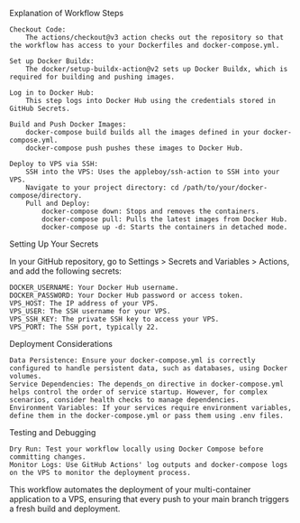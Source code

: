Explanation of Workflow Steps

    Checkout Code:
        The actions/checkout@v3 action checks out the repository so that the workflow has access to your Dockerfiles and docker-compose.yml.

    Set up Docker Buildx:
        The docker/setup-buildx-action@v2 sets up Docker Buildx, which is required for building and pushing images.

    Log in to Docker Hub:
        This step logs into Docker Hub using the credentials stored in GitHub Secrets.

    Build and Push Docker Images:
        docker-compose build builds all the images defined in your docker-compose.yml.
        docker-compose push pushes these images to Docker Hub.

    Deploy to VPS via SSH:
        SSH into the VPS: Uses the appleboy/ssh-action to SSH into your VPS.
        Navigate to your project directory: cd /path/to/your/docker-compose/directory.
        Pull and Deploy:
            docker-compose down: Stops and removes the containers.
            docker-compose pull: Pulls the latest images from Docker Hub.
            docker-compose up -d: Starts the containers in detached mode.

Setting Up Your Secrets

In your GitHub repository, go to Settings > Secrets and Variables > Actions, and add the following secrets:

    DOCKER_USERNAME: Your Docker Hub username.
    DOCKER_PASSWORD: Your Docker Hub password or access token.
    VPS_HOST: The IP address of your VPS.
    VPS_USER: The SSH username for your VPS.
    VPS_SSH_KEY: The private SSH key to access your VPS.
    VPS_PORT: The SSH port, typically 22.

Deployment Considerations

    Data Persistence: Ensure your docker-compose.yml is correctly configured to handle persistent data, such as databases, using Docker volumes.
    Service Dependencies: The depends_on directive in docker-compose.yml helps control the order of service startup. However, for complex scenarios, consider health checks to manage dependencies.
    Environment Variables: If your services require environment variables, define them in the docker-compose.yml or pass them using .env files.

Testing and Debugging

    Dry Run: Test your workflow locally using Docker Compose before committing changes.
    Monitor Logs: Use GitHub Actions' log outputs and docker-compose logs on the VPS to monitor the deployment process.

This workflow automates the deployment of your multi-container application to a VPS, ensuring that every push to your main branch triggers a fresh build and deployment.